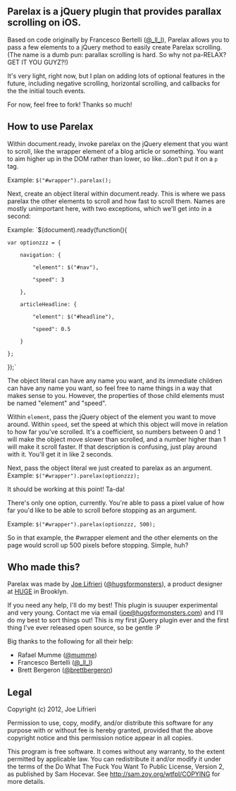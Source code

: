 Parelax is a jQuery plugin that provides parallax scrolling on iOS.
-------------------------------------------------------------------

Based on code originally by Francesco Bertelli (<a href="http://twitter.com/_ll_l">@_ll_l</a>), 
Parelax allows you to pass a few elements to a jQuery method to easily create Parelax scrolling.
(The name is a dumb pun: parallax scrolling is hard. So why not pa-RELAX? GET IT YOU GUYZ?!)

It's very light, right now, but I plan on adding lots of optional features in the future,
including negative scrolling, horizontal scrolling, and callbacks for the the initial touch events.

For now, feel free to fork! Thanks so much!

How to use Parelax
------------------

Within document.ready, invoke parelax on the jQuery element that you want to scroll, like the wrapper element of a blog article or something. 
You want to aim higher up in the DOM rather than lower, so like...don't put it on a `p` tag.

Example: `$("#wrapper").parelax();`

Next, create an object literal within document.ready. This is where we pass parelax the other elements to scroll and how fast to scroll them.
Names are mostly unimportant here, with two exceptions, which we'll get into in a second:

Example: `$(document).ready(function(){  

	var optionzzz = {  
	
		navigation: {  
		
			"element": $("#nav"),  
			
			"speed": 3  
			
		},  
		
		articleHeadline: {  
		
			"element": $("#headline"),  
			
			"speed": 0.5  
			
		}  
		
	};  
	
});`


The object literal can have any name you want, and its immediate children can have any name you want, so feel free to name things in a way that makes sense to you.
However, the properties of those child elements must be named "element" and "speed". 


Within `element`, pass the jQuery object of the element you want to move around.
Within `speed`, set the speed at which this object will move in relation to how far you've scrolled. It's a coefficient, so numbers between 0 and 1 will make the object move
slower than scrolled, and a number higher than 1 will make it scroll faster. If that description is confusing, just play around with it. You'll get it in like 2 seconds.


Next, pass the object literal we just created to parelax as an argument.
Example: `$("#wrapper").parelax(optionzzz);`

It should be working at this point! Ta-da!

There's only one option, currently. You're able to pass a pixel value of how far you'd like to be able to scroll before stopping as an argument.

Example: `$("#wrapper").parelax(optionzzz, 500);`

So in that example, the #wrapper element and the other elements on the page would scroll up 500 pixels before stopping. Simple, huh?


Who made this?
--------------
Parelax was made by <a href="http://hugsformonsters.com">Joe Lifrieri</a> (<a href="http://twitter.com/hugsformonsters">@hugsformonsters</a>), 
a product designer at <a href="http://hugeinc.com">HUGE</a> in Brooklyn.

If you need any help, I'll do my best! This plugin is suuuper experimental and very young.
Contact me via email (<a href="mailto:joe@hugsformonsters.com">joe@hugsformonsters.com</a>) and I'll do my best to sort things out!
This is my first jQuery plugin ever and the first thing I've ever released open source, so be gentle :P

Big thanks to the following for all their help:
* Rafael Mumme (<a href="http://twitter.com/mumme">@mumme</a>)
* Francesco Bertelli (<a href="http://twitter.com/_ll_l">@_ll_l</a>)
* Brett Bergeron (<a href="https://twitter.com/brettbergeron">@brettbergeron</a>)

Legal
-----

Copyright (c) 2012, Joe Lifrieri

Permission to use, copy, modify, and/or distribute this software for any
purpose with or without fee is hereby granted, provided that the above
copyright notice and this permission notice appear in all copies.

This program is free software. It comes without any warranty, to
the extent permitted by applicable law. You can redistribute it
and/or modify it under the terms of the Do What The Fuck You Want To Public License, 
Version 2, as published by Sam Hocevar. See
http://sam.zoy.org/wtfpl/COPYING for more details.
